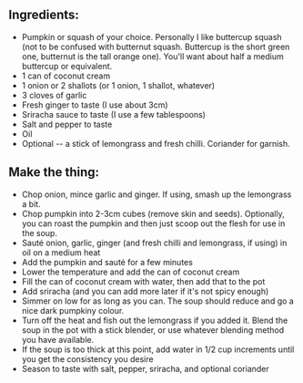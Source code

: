 ## Ingredients:

- Pumpkin or squash of your choice. Personally I like buttercup squash (not to be confused with butternut squash. Buttercup is the short green one, butternut is the tall orange one). You'll want about half a medium buttercup or equivalent.
- 1 can of coconut cream
- 1 onion or 2 shallots (or 1 onion, 1 shallot, whatever)
- 3 cloves of garlic
- Fresh ginger to taste (I use about 3cm)
- Sriracha sauce to taste (I use a few tablespoons)
- Salt and pepper to taste
- Oil
- Optional -- a stick of lemongrass and fresh chilli. Coriander for garnish.


## Make the thing:
- Chop onion, mince garlic and ginger. If using, smash up the lemongrass a bit.
- Chop pumpkin into 2-3cm cubes (remove skin and seeds). Optionally, you can roast the pumpkin and then just scoop out the flesh for use in the soup.
- Sauté onion, garlic, ginger (and fresh chilli and lemongrass, if using) in oil on a medium heat
- Add the pumpkin and sauté for a few minutes
- Lower the temperature and add the can of coconut cream
- Fill the can of coconut cream with water, then add that to the pot
- Add sriracha (and you can add more later if it's not spicy enough)
- Simmer on low for as long as you can. The soup should reduce and go a nice dark pumpkiny colour.
- Turn off the heat and fish out the lemongrass if you added it. Blend the soup in the pot with a stick blender, or use whatever blending method you have available.
- If the soup is too thick at this point, add water in 1/2 cup increments until you get the consistency you desire
- Season to taste with salt, pepper, sriracha, and optional coriander
